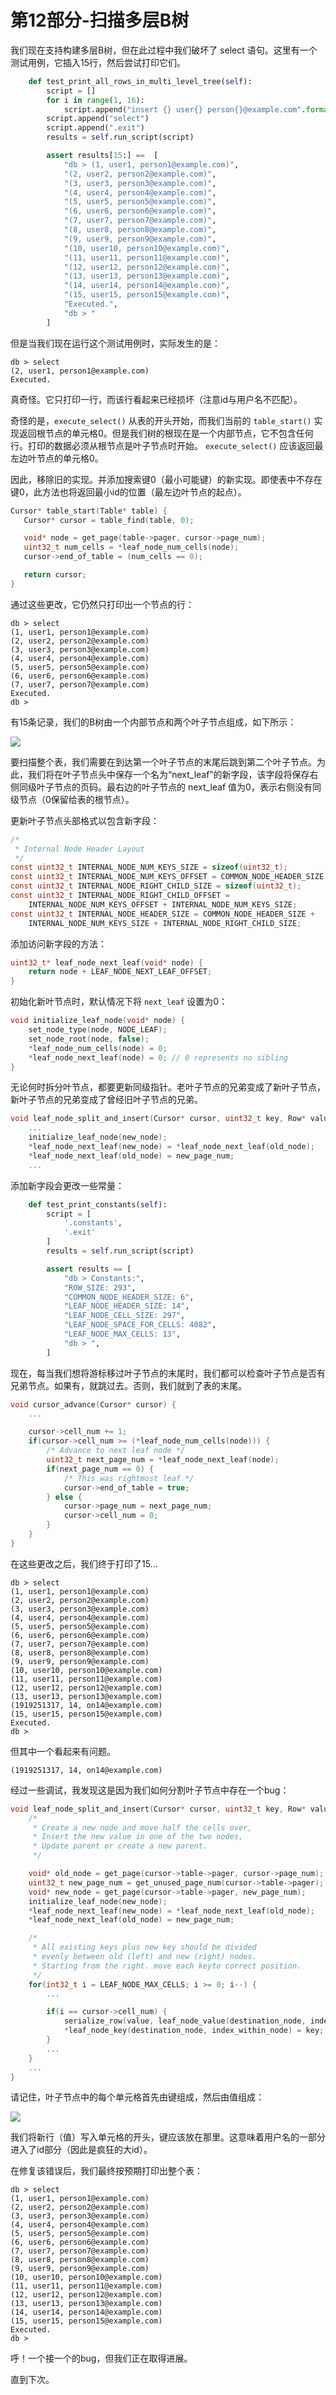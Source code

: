 # 第12部分-扫描多层B树

我们现在支持构建多层B树，但在此过程中我们破坏了 select 语句。这里有一个测试用例，它插入15行，然后尝试打印它们。

```py
    def test_print_all_rows_in_multi_level_tree(self):
        script = []
        for i in range(1, 16):
            script.append("insert {} user{} person{}@example.com".format(i, i, i))
        script.append("select")
        script.append(".exit")
        results = self.run_script(script)

        assert results[15:] ==  [
            "db > (1, user1, person1@example.com)",
            "(2, user2, person2@example.com)",
            "(3, user3, person3@example.com)",
            "(4, user4, person4@example.com)",
            "(5, user5, person5@example.com)",
            "(6, user6, person6@example.com)",
            "(7, user7, person7@example.com)",
            "(8, user8, person8@example.com)",
            "(9, user9, person9@example.com)",
            "(10, user10, person10@example.com)",
            "(11, user11, person11@example.com)",
            "(12, user12, person12@example.com)",
            "(13, user13, person13@example.com)",
            "(14, user14, person14@example.com)",
            "(15, user15, person15@example.com)",
            "Executed.", 
            "db > "
        ]
```

但是当我们现在运行这个测试用例时，实际发生的是：

```
db > select
(2, user1, person1@example.com)
Executed.
```

真奇怪。它只打印一行，而该行看起来已经损坏（注意id与用户名不匹配）。

奇怪的是，`execute_select()` 从表的开头开始，而我们当前的 `table_start()` 实现返回根节点的单元格0。但是我们树的根现在是一个内部节点，它不包含任何行。打印的数据必须从根节点是叶子节点时开始。 `execute_select()` 应该返回最左边叶节点的单元格0。

因此，移除旧的实现。并添加搜索键0（最小可能键）的新实现。即使表中不存在键0，此方法也将返回最小id的位置（最左边叶节点的起点）。

```c
Cursor* table_start(Table* table) {
   Cursor* cursor = table_find(table, 0);

   void* node = get_page(table->pager, cursor->page_num);
   uint32_t num_cells = *leaf_node_num_cells(node);
   cursor->end_of_table = (num_cells == 0);

   return cursor;
}
```

通过这些更改，它仍然只打印出一个节点的行：

```
db > select
(1, user1, person1@example.com)
(2, user2, person2@example.com)
(3, user3, person3@example.com)
(4, user4, person4@example.com)
(5, user5, person5@example.com)
(6, user6, person6@example.com)
(7, user7, person7@example.com)
Executed.
db >
```

有15条记录，我们的B树由一个内部节点和两个叶子节点组成，如下所示：

![](/img/btree3.png)

要扫描整个表，我们需要在到达第一个叶子节点的末尾后跳到第二个叶子节点。为此，我们将在叶子节点头中保存一个名为“next_leaf”的新字段，该字段将保存右侧同级叶子节点的页码。最右边的叶子节点的 next_leaf 值为0，表示右侧没有同级节点（0保留给表的根节点）。

更新叶子节点头部格式以包含新字段：

```c
/*
 * Internal Node Header Layout
 */
const uint32_t INTERNAL_NODE_NUM_KEYS_SIZE = sizeof(uint32_t);
const uint32_t INTERNAL_NODE_NUM_KEYS_OFFSET = COMMON_NODE_HEADER_SIZE;
const uint32_t INTERNAL_NODE_RIGHT_CHILD_SIZE = sizeof(uint32_t);
const uint32_t INTERNAL_NODE_RIGHT_CHILD_OFFSET =
    INTERNAL_NODE_NUM_KEYS_OFFSET + INTERNAL_NODE_NUM_KEYS_SIZE;
const uint32_t INTERNAL_NODE_HEADER_SIZE = COMMON_NODE_HEADER_SIZE +
    INTERNAL_NODE_NUM_KEYS_SIZE + INTERNAL_NODE_RIGHT_CHILD_SIZE;
```

添加访问新字段的方法：

```c
uint32_t* leaf_node_next_leaf(void* node) {
    return node + LEAF_NODE_NEXT_LEAF_OFFSET;
}
```

初始化新叶节点时，默认情况下将 `next_leaf` 设置为0：

```c
void initialize_leaf_node(void* node) {
    set_node_type(node, NODE_LEAF);
    set_node_root(node, false);
    *leaf_node_num_cells(node) = 0;
    *leaf_node_next_leaf(node) = 0; // 0 represents no sibling
}
```

无论何时拆分叶节点，都要更新同级指针。老叶子节点的兄弟变成了新叶子节点，新叶子节点的兄弟变成了曾经旧叶子节点的兄弟。

```c
void leaf_node_split_and_insert(Cursor* cursor, uint32_t key, Row* value) {
    ...
    initialize_leaf_node(new_node);
    *leaf_node_next_leaf(new_node) = *leaf_node_next_leaf(old_node);
    *leaf_node_next_leaf(old_node) = new_page_num;
    ...
```

添加新字段会更改一些常量：

```py
    def test_print_constants(self):
        script = [
            '.constants',
            '.exit'
        ]
        results = self.run_script(script)

        assert results == [
            "db > Constants:",
            "ROW_SIZE: 293",
            "COMMON_NODE_HEADER_SIZE: 6",
            "LEAF_NODE_HEADER_SIZE: 14",
            "LEAF_NODE_CELL_SIZE: 297",
            "LEAF_NODE_SPACE_FOR_CELLS: 4082",
            "LEAF_NODE_MAX_CELLS: 13",
            "db > ",
        ]
```

现在，每当我们想将游标移过叶子节点的末尾时，我们都可以检查叶子节点是否有兄弟节点。如果有，就跳过去。否则，我们就到了表的末尾。

```c
void cursor_advance(Cursor* cursor) {
    ...

    cursor->cell_num += 1;
    if(cursor->cell_num >= (*leaf_node_num_cells(node))) {
        /* Advance to next leaf node */
        uint32_t next_page_num = *leaf_node_next_leaf(node);
        if(next_page_num == 0) {
            /* This was rightmost leaf */
            cursor->end_of_table = true;
        } else {
            cursor->page_num = next_page_num;
            cursor->cell_num = 0;
        }
    }
}
```

在这些更改之后，我们终于打印了15...

```
db > select
(1, user1, person1@example.com)
(2, user2, person2@example.com)
(3, user3, person3@example.com)
(4, user4, person4@example.com)
(5, user5, person5@example.com)
(6, user6, person6@example.com)
(7, user7, person7@example.com)
(8, user8, person8@example.com)
(9, user9, person9@example.com)
(10, user10, person10@example.com)
(11, user11, person11@example.com)
(12, user12, person12@example.com)
(13, user13, person13@example.com)
(1919251317, 14, on14@example.com)
(15, user15, person15@example.com)
Executed.
db >
```

但其中一个看起来有问题。

```
(1919251317, 14, on14@example.com)
```

经过一些调试，我发现这是因为我们如何分割叶子节点中存在一个bug：

```c
void leaf_node_split_and_insert(Cursor* cursor, uint32_t key, Row* value) {
    /* 
     * Create a new node and move half the cells over,
     * Insert the new value in one of the two nodes,
     * Update parent or create a new parent.
     */

    void* old_node = get_page(cursor->table->pager, cursor->page_num);
    uint32_t new_page_num = get_unused_page_num(cursor->table->pager);
    void* new_node = get_page(cursor->table->pager, new_page_num);
    initialize_leaf_node(new_node);
    *leaf_node_next_leaf(new_node) = *leaf_node_next_leaf(old_node);
    *leaf_node_next_leaf(old_node) = new_page_num;

    /*
     * All existing keys plus new key should be divided
     * evenly between old (left) and new (right) nodes.
     * Starting from the right. move each keyto correct position.
     */
    for(int32_t i = LEAF_NODE_MAX_CELLS; i >= 0; i--) {
        ...

        if(i == cursor->cell_num) {
            serialize_row(value, leaf_node_value(destination_node, index_within_node));
            *leaf_node_key(destination_node, index_within_node) = key;
        } 
        ...
    }
    ...
}
```

请记住，叶子节点中的每个单元格首先由键组成，然后由值组成：

![](/img/leaf-node-format.png)

我们将新行（值）写入单元格的开头，键应该放在那里。这意味着用户名的一部分进入了id部分（因此是疯狂的大id）。

在修复该错误后，我们最终按预期打印出整个表：

```
db > select
(1, user1, person1@example.com)
(2, user2, person2@example.com)
(3, user3, person3@example.com)
(4, user4, person4@example.com)
(5, user5, person5@example.com)
(6, user6, person6@example.com)
(7, user7, person7@example.com)
(8, user8, person8@example.com)
(9, user9, person9@example.com)
(10, user10, person10@example.com)
(11, user11, person11@example.com)
(12, user12, person12@example.com)
(13, user13, person13@example.com)
(14, user14, person14@example.com)
(15, user15, person15@example.com)
Executed.
db >
```

呼！一个接一个的bug，但我们正在取得进展。

直到下次。


